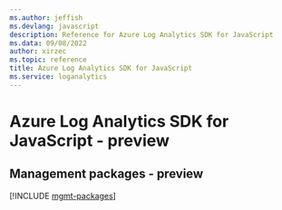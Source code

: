 ```yaml
---
ms.author: jeffish
ms.devlang: javascript
description: Reference for Azure Log Analytics SDK for JavaScript
ms.data: 09/08/2022
author: xirzec
ms.topic: reference
title: Azure Log Analytics SDK for JavaScript
ms.service: loganalytics
---
```

# Azure Log Analytics SDK for JavaScript - preview

## Management packages - preview
[!INCLUDE [mgmt-packages](log-analytics-mgmt-index.md)]